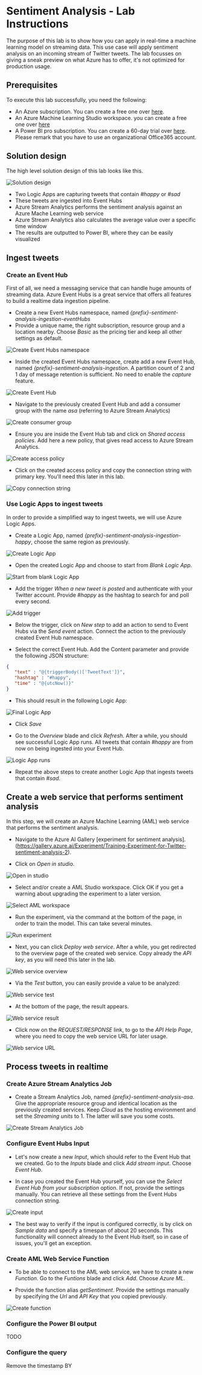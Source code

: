 # Sentiment Analysis - Lab Instructions
The purpose of this lab is to show how you can apply in real-time a machine learning model on streaming data.  This use case will apply sentiment analysis on an incoming stream of Twitter tweets.  The lab focusses on giving a sneak preview on what Azure has to offer, it's not optimized for production usage.

## Prerequisites
To execute this lab successfully, you need the following:
* An Azure subscription.  You can create a free one over [here](https://azure.microsoft.com/en-us/free/).
* An Azure Machine Learning Studio workspace.  you can create a free one over [here](https://studio.azureml.net)
* A Power BI pro subscription.  You can create a 60-day trial over [here](https://signup.microsoft.com/signup?sku=a403ebcc-fae0-4ca2-8c8c-7a907fd6c235&email&ru=https%3A%2F%2Fapp.powerbi.com%3Fpbi_source%3Dweb%26redirectedFromSignup%3D1%26noSignUpCheck%3D1).  
Please remark that you have to use an organizational Office365 account.

## Solution design
The high level solution design of this lab looks like this.

![](./images/lab-solutionDesign.png "Solution design")

* Two Logic Apps are capturing tweets that contain _#happy_ or _#sad_
* These tweets are ingested into Event Hubs
* Azure Stream Analytics performs the sentiment analysis against an Azure Mache Learning web service
* Azure Stream Analytics also calculates the average value over a specific time window
* The results are outputted to Power BI, where they can be easily visualized

## Ingest tweets
### Create an Event Hub
First of all, we need a messaging service that can handle huge amounts of streaming data.  Azure Event Hubs is a great service that offers all features to build a realtime data ingestion pipeline.
* Create a new Event Hubs namespace, named _{prefix}-sentiment-analysis-ingestion-eventHubs_
* Provide a unique name, the right subscription, resource group and a location nearby.  Choose _Basic_ as the pricing tier and keep all other settings as default.

![](./images/eventHubs-createNamespace.png "Create Event Hubs namespace")

* Inside the created Event Hubs namespace, create add a new Event Hub, named _{prefix}-sentiment-analysis-ingestion_.  A partition count of 2 and 1 day of message retention is sufficient.  No need to enable the _capture_ feature.

![](./images/eventHubs-createEventHub.png "Create Event Hub")

* Navigate to the previously created Event Hub and add a consumer group with the name _asa_ (referring to Azure Stream Analytics)

![](./images/eventHubs-createConsumerGroup.png "Create consumer group")

* Ensure you are inside the Event Hub tab and click on _Shared access policies_.  Add here a new policy, that gives read access to Azure Stream Analytics.

![](./images/eventHubs-createAccessPolicy.png "Create access policy")

* Click on the created access policy and copy the connection string with primary key.  You'll need this later in this lab.

![](./images/eventHubs-copyConnectionString.png "Copy connection string")

### Use Logic Apps to ingest tweets
In order to provide a simplified way to ingest tweets, we will use Azure Logic Apps.
* Create a Logic App, named _{prefix}-sentiment-analysis-ingestion-happy_, choose the same region as previously.

![](./images/logicApps-create.png "Create Logic App")

* Open the created Logic App and choose to start from _Blank Logic App_.

![](./images/logicApps-startFromBlank.png "Start from blank Logic App")

* Add the trigger _When a new tweet is posted_ and authenticate with your Twitter account.  Provide _#happy_ as the hashtag to search for and poll every second.

![](./images/logicApps-addTrigger.png "Add trigger")

* Below the trigger, click on _New step_ to add an action to send to Event Hubs via the _Send event_ action.  Connect the action to the previously created Event Hub namespace.

* Select the correct Event Hub.  Add the Content parameter and provide the following JSON structure:
```json
{
   "text" : "@{triggerBody()['TweetText']}",
   "hashtag" : "#happy",
   "time" : "@{utcNow()}"
}
```

* This should result in the following Logic App:

![](./images/logicApps-final.png "Final Logic App")

* Click _Save_

* Go to the _Overview_ blade and click _Refresh_.  After a while, you should see successful Logic App runs.  All tweets that contain _#happy_ are from now on being ingested into your Event Hub. 

![](./images/logicApps-runs.png "Logic App runs")

* Repeat the above steps to create another Logic App that ingests tweets that contain _#sad_.

## Create a web service that performs sentiment analysis
In this step, we will create an Azure Machine Learning (AML) web service that performs the sentiment analysis.

* Navigate to the Azure AI Gallery [experiment for sentiment analysis].(https://gallery.azure.ai/Experiment/Training-Experiment-for-Twitter-sentiment-analysis-2). 

* Click on _Open in studio_.

![](./images/aml-openInStudio.png "Open in studio")

* Select and/or create a AML Studio workspace.  Click OK if you get a warning about upgrading the experiment to a later version.

![](./images/aml-selectWorkspace.png "Select AML workspace")

* Run the experiment, via the command at the bottom of the page, in order to train the model.  This can take several minutes.

![](./images/aml-runExperiment.png "Run experiment")

* Next, you can click _Deploy web service_.  After a while, you get redirected to the overview page of the created web service.  Copy already the _API key_, as you will need this later in the lab.

![](./images/aml-webServiceOverview.png "Web service overview")

* Via the _Test_ button, you can easily provide a value to be analyzed:

![](./images/aml-webServiceTest.png "Web service test")

* At the bottom of the page, the result appears.

![](./images/aml-webServiceResult.png "Web service result")

* Click now on the _REQUEST/RESPONSE_ link, to go to the _API Help Page_, where you need to copy the web service URL for later usage.

![](./images/aml-webServiceUrl.png "Web service URL")

## Process tweets in realtime

### Create Azure Stream Analytics Job

* Create a Stream Analytics Job, named _{prefix}-sentiment-analysis-asa_.  Give the appropriate resource group and identical location as the previously created services.  Keep _Cloud_ as the hosting environment and set the _Streaming units_ to 1.  The latter will save you some costs.

![](./images/asa-create.png "Create Stream Analytics Job")

### Configure Event Hubs Input

* Let's now create a new _Input_, which should refer to the Event Hub that we created.  Go to the _Inputs_ blade and click _Add stream input_.  Choose _Event Hub_.

* In case you created the Event Hub yourself, you can use the _Select Event Hub from your subscription_ option.  If not, provide the settings manually.  You can retrieve all these settings from the Event Hubs connection string.

![](./images/asa-createInput.png "Create input")

* The best way to verify if the input is configured correctly, is by click on _Sample data_ and specify a timespan of about 20 seconds.  This functionality will connect already to the Event Hub itself, so in case of issues, you'll get an exception.

### Create AML Web Service Function

* To be able to connect to the AML web service, we have to create a new _Function_.  Go to the _Funtions_ blade and click _Add_.  Choose _Azure ML_.  

* Provide the function alias _getSentiment_.  Provide the settings manually by specifying the _Url_ and _API Key_ that you copied previously.

![](./images/asa-createFunction.png "Create function")

### Configure the Power BI output

TODO

### Configure the query

Remove the timestamp BY






















